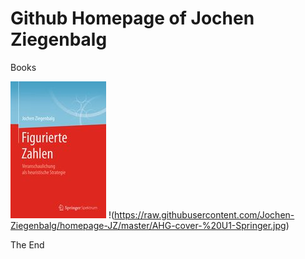# Github Homepage of Jochen Ziegenbalg
Books 

![Figurate Numbers](https://github.com/Jochen-Ziegenbalg/homepage-JZ/blob/master/Figurierte-Zahlen-U1.jpg) 
!(https://raw.githubusercontent.com/Jochen-Ziegenbalg/homepage-JZ/master/AHG-cover-%20U1-Springer.jpg) 

The End 
